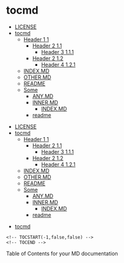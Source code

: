 # tocmd

<!-- TOCSTART(-1,true,false) -->
* [LICENSE](LICENSE)
* [tocmd](README.MD)
  * [Header 1 1](doc/myfiles/COMPLEX_HEADERS.md)
    * [Header 2 1.1](doc/myfiles/COMPLEX_HEADERS.md#user-content-header-2-11)
      * [Header 3 1.1.1](doc/myfiles/COMPLEX_HEADERS.md#user-content-header-3-111)
    * [Header 2 1.2](doc/myfiles/COMPLEX_HEADERS.md#user-content-header-2-12)
      * [Header 4 1.2.1](doc/myfiles/COMPLEX_HEADERS.md#user-content-header-4-121)
  * [INDEX.MD](doc/myfiles/INDEX.MD)
  * [OTHER.MD](doc/myfiles/OTHER.MD)
  * [README](doc/myfiles/README)
  * [Some](doc/myfiles/SOME.MD)
    * [ANY.MD](doc/myfiles/other/ANY.MD)
    * [INNER.MD](doc/myfiles/other/INNER.MD)
      * [INDEX.MD](doc/myfiles/other/inner/INDEX.MD)
    * [readme](doc/myfiles/other/readme)

<!-- TOCEND -->

<!-- TOCSTART(-1,content) -->
* [LICENSE](LICENSE)
* [tocmd](README.MD)
  * [Header 1 1](doc/myfiles/COMPLEX_HEADERS.md)
    * [Header 2 1.1](doc/myfiles/COMPLEX_HEADERS.md#user-content-header-2-11)
      * [Header 3 1.1.1](doc/myfiles/COMPLEX_HEADERS.md#user-content-header-3-111)
    * [Header 2 1.2](doc/myfiles/COMPLEX_HEADERS.md#user-content-header-2-12)
      * [Header 4 1.2.1](doc/myfiles/COMPLEX_HEADERS.md#user-content-header-4-121)
  * [INDEX.MD](doc/myfiles/INDEX.MD)
  * [OTHER.MD](doc/myfiles/OTHER.MD)
  * [README](doc/myfiles/README)
  * [Some](doc/myfiles/SOME.MD)
    * [ANY.MD](doc/myfiles/other/ANY.MD)
    * [INNER.MD](doc/myfiles/other/INNER.MD)
      * [INDEX.MD](doc/myfiles/other/inner/INDEX.MD)
    * [readme](doc/myfiles/other/readme)

<!-- TOCEND -->

<!-- TOCSTART(-1,content,no-files) -->
* [tocmd](/Users/lukaszsielski/projects/tocmd/test/mockups/README.MD#user-content-tocmd)

<!-- TOCEND -->

    <!-- TOCSTART(-1,false,false) -->
    <!-- TOCEND -->
Table of Contents for your MD documentation
